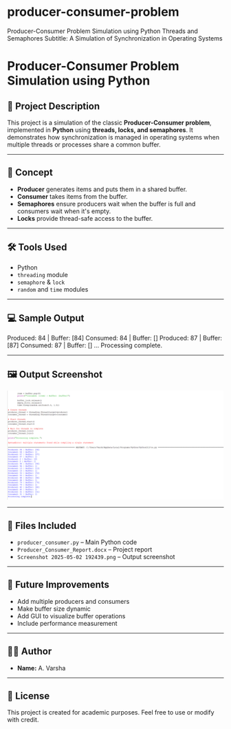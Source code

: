 # producer-consumer-problem
Producer-Consumer Problem Simulation using Python Threads and Semaphores  Subtitle: A Simulation of Synchronization in Operating Systems
# Producer-Consumer Problem Simulation using Python

## 📌 Project Description

This project is a simulation of the classic **Producer-Consumer problem**, implemented in **Python** using **threads, locks, and semaphores**. It demonstrates how synchronization is managed in operating systems when multiple threads or processes share a common buffer.

---

## 🧠 Concept

- **Producer** generates items and puts them in a shared buffer.
- **Consumer** takes items from the buffer.
- **Semaphores** ensure producers wait when the buffer is full and consumers wait when it's empty.
- **Locks** provide thread-safe access to the buffer.

---

## 🛠️ Tools Used

- Python
- `threading` module
- `semaphore` & `lock`
- `random` and `time` modules

---

## 💻 Sample Output

Produced: 84 | Buffer: [84]
Consumed: 84 | Buffer: []
Produced: 87 | Buffer: [87]
Consumed: 87 | Buffer: []
...
Processing complete.

---

## 🖼 Output Screenshot

![Output Screenshot](Screenshot%202025-05-02%20192439.png)

---

## 📑 Files Included

- `producer_consumer.py` – Main Python code
- `Producer_Consumer_Report.docx` – Project report
- `Screenshot 2025-05-02 192439.png` – Output screenshot

---

## 🚀 Future Improvements

- Add multiple producers and consumers
- Make buffer size dynamic
- Add GUI to visualize buffer operations
- Include performance measurement

---

## 👩‍💻 Author

- **Name:** A. Varsha  
---

## 📜 License

This project is created for academic purposes. Feel free to use or modify with credit.
